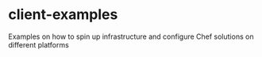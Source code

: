 # client-examples
Examples on how to spin up infrastructure and configure Chef solutions on different platforms
